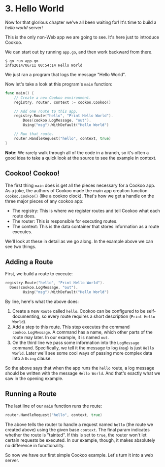 # 3. Hello World

Now for that glorious chapter we've all been waiting for! It's time to
build a *hello world* server!

This is the only non-Web app we are going to see. It's here just to
introduce Cookoo.

We can start out by running `app.go`, and then work backward from there.

```
$ go run app.go
info2014/06/11 00:54:14 Hello World
```

We just ran a program that logs the message "Hello World".

Now let's take a look at this program's `main` function:

```go
func main() {
	// Create a new Cookoo environment.
	registry, router, context := cookoo.Cookoo()

	// Add one route to this app.
	registry.Route("hello", "Print Hello World").
		Does(cookoo.LogMessage, "out").
		Using("msg").WithDefault("Hello World")

	// Run that route.
	router.HandleRequest("hello", context, true)
}
```

**Note:** We rarely walk through all of the code in a branch, so it's
often a good idea to take a quick look at the source to see the example
in context.

## Cookoo! Cookoo!

The first thing `main` does is get all the pieces necessary for a Cookoo
app. As a joke, the authors of Cookoo made the main app creation
function `cookoo.Cookoo()` (like a cookoo clock). That's how we get a
handle on the three major pieces of any cookoo app:

* The registry: This is where we register routes and tell Cookoo what
  each route does.
* The router: This is responsible for executing routes.
* The context: This is the data container that stores information as a
  route executes.

We'll look at these in detail as we go along. In the example above we
can see two things.

## Adding a Route

First, we build a route to execute:

```go
registry.Route("hello", "Print Hello World").
  Does(cookoo.LogMessage, "out").
		Using("msg").WithDefault("Hello World")
```

By line, here's what the above does:

1. Create a new `Route` called `hello`. Cookoo can be configured to be
   self-documenting, so every route requires a short description (`Print
   Hello World`).
2. Add a step to this route. This step executes the command
   `cookoo.LogMessage`. A command has a name, which other parts of the
   route may later. In our example, it is named `out`.
3. On the third line we pass some information into the `LogMessage`
   command. Specifically, we tell it the message to log (`msg`) is just
   `Hello World`. Later we'll see some cool ways of passing more complex
   data into a `Using` clause.

So the above says that when the app runs the `hello` route, a log
message should be written with the message `Hello World`. And that's
exactly what we saw in the opening example.

## Running a Route

The last line of our `main` function runs the route:

```go
router.HandleRequest("hello", context, true)
```

The above tells the router to handle a request named `hello` (the route
we created above) using the given base `context`. The final param
indicates whether the route is "tainted". If this is set to `true`, the
router won't let certain requests be executed. In our example, though,
it makes absolutely no difference in functionality.

So now we have our first simple Cookoo example. Let's turn it into a web
server.
